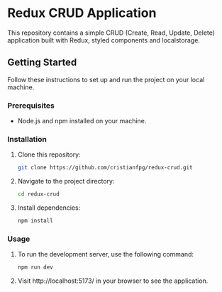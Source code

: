 # Redux CRUD Application

This repository contains a simple CRUD (Create, Read, Update, Delete) application built with Redux, styled components and localstorage.

## Getting Started

Follow these instructions to set up and run the project on your local machine.

### Prerequisites

- Node.js and npm installed on your machine.

### Installation

1. Clone this repository:

    ```bash
    git clone https://github.com/cristianfpg/redux-crud.git
    ```

2. Navigate to the project directory:

    ```bash
    cd redux-crud
    ```

3. Install dependencies:

    ```bash
    npm install
    ```

### Usage

1. To run the development server, use the following command:

    ```bash
    npm run dev
    ```
    
2. Visit http://localhost:5173/ in your browser to see the application.
